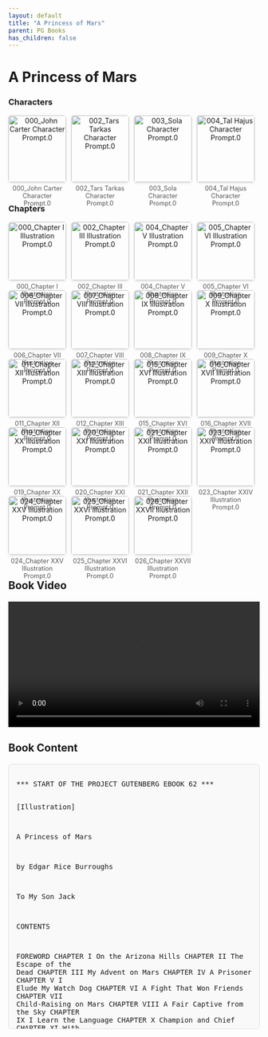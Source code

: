 ```yaml
---
layout: default
title: "A Princess of Mars"
parent: PG Books
has_children: false
---
```



<style>
.image-gallery {
  display: flex;
  flex-wrap: wrap;
  justify-content: space-between;
  margin-bottom: 20px;
}

.image-row {
  display: flex;
  justify-content: flex-start;
  width: 100%;
  margin-bottom: 20px;
}

.image-item {
  width: 23%;
  margin-right: 2%;
  text-align: center;
}

.image-item:last-child {
  margin-right: 0;
}

.image-item img {
  width: 100%;
  height: auto;
  object-fit: cover;
  border-radius: 5px;
  box-shadow: 0 2px 4px rgba(0,0,0,0.1);
}

.image-item p {
  margin-top: 5px;
  font-size: 0.9em;
  color: #555;
}

.video-container {
  margin: 20px 0;
}

.book-content {
  max-height: 500px;
  overflow-y: auto;
  padding: 15px;
  border: 1px solid #ddd;
  border-radius: 5px;
  background-color: #f9f9f9;
  font-family: monospace;
  white-space: pre-wrap;
  margin-top: 20px;
}
</style>


# A Princess of Mars

<h3>Characters</h3>
<div class="image-gallery">
<div class="image-row">
  <div class="image-item">
    <img src="../results/A Princess of Mars/characters/000_John Carter Character Prompt.0.png" alt="000_John Carter Character Prompt.0">
    <p>000_John Carter Character Prompt.0</p>
  </div>
  <div class="image-item">
    <img src="../results/A Princess of Mars/characters/002_Tars Tarkas Character Prompt.0.png" alt="002_Tars Tarkas Character Prompt.0">
    <p>002_Tars Tarkas Character Prompt.0</p>
  </div>
  <div class="image-item">
    <img src="../results/A Princess of Mars/characters/003_Sola Character Prompt.0.png" alt="003_Sola Character Prompt.0">
    <p>003_Sola Character Prompt.0</p>
  </div>
  <div class="image-item">
    <img src="../results/A Princess of Mars/characters/004_Tal Hajus Character Prompt.0.png" alt="004_Tal Hajus Character Prompt.0">
    <p>004_Tal Hajus Character Prompt.0</p>
  </div>
</div>
</div>

<h3>Chapters</h3>
<div class="image-gallery">
<div class="image-row">
  <div class="image-item">
    <img src="../results/A Princess of Mars/chapters/000_Chapter I Illustration Prompt.0.png" alt="000_Chapter I Illustration Prompt.0">
    <p>000_Chapter I Illustration Prompt.0</p>
  </div>
  <div class="image-item">
    <img src="../results/A Princess of Mars/chapters/002_Chapter III Illustration Prompt.0.png" alt="002_Chapter III Illustration Prompt.0">
    <p>002_Chapter III Illustration Prompt.0</p>
  </div>
  <div class="image-item">
    <img src="../results/A Princess of Mars/chapters/004_Chapter V Illustration Prompt.0.png" alt="004_Chapter V Illustration Prompt.0">
    <p>004_Chapter V Illustration Prompt.0</p>
  </div>
  <div class="image-item">
    <img src="../results/A Princess of Mars/chapters/005_Chapter VI Illustration Prompt.0.png" alt="005_Chapter VI Illustration Prompt.0">
    <p>005_Chapter VI Illustration Prompt.0</p>
  </div>
</div>
<div class="image-row">
  <div class="image-item">
    <img src="../results/A Princess of Mars/chapters/006_Chapter VII Illustration Prompt.0.png" alt="006_Chapter VII Illustration Prompt.0">
    <p>006_Chapter VII Illustration Prompt.0</p>
  </div>
  <div class="image-item">
    <img src="../results/A Princess of Mars/chapters/007_Chapter VIII Illustration Prompt.0.png" alt="007_Chapter VIII Illustration Prompt.0">
    <p>007_Chapter VIII Illustration Prompt.0</p>
  </div>
  <div class="image-item">
    <img src="../results/A Princess of Mars/chapters/008_Chapter IX Illustration Prompt.0.png" alt="008_Chapter IX Illustration Prompt.0">
    <p>008_Chapter IX Illustration Prompt.0</p>
  </div>
  <div class="image-item">
    <img src="../results/A Princess of Mars/chapters/009_Chapter X Illustration Prompt.0.png" alt="009_Chapter X Illustration Prompt.0">
    <p>009_Chapter X Illustration Prompt.0</p>
  </div>
</div>
<div class="image-row">
  <div class="image-item">
    <img src="../results/A Princess of Mars/chapters/011_Chapter XII Illustration Prompt.0.png" alt="011_Chapter XII Illustration Prompt.0">
    <p>011_Chapter XII Illustration Prompt.0</p>
  </div>
  <div class="image-item">
    <img src="../results/A Princess of Mars/chapters/012_Chapter XIII Illustration Prompt.0.png" alt="012_Chapter XIII Illustration Prompt.0">
    <p>012_Chapter XIII Illustration Prompt.0</p>
  </div>
  <div class="image-item">
    <img src="../results/A Princess of Mars/chapters/015_Chapter XVI Illustration Prompt.0.png" alt="015_Chapter XVI Illustration Prompt.0">
    <p>015_Chapter XVI Illustration Prompt.0</p>
  </div>
  <div class="image-item">
    <img src="../results/A Princess of Mars/chapters/016_Chapter XVII Illustration Prompt.0.png" alt="016_Chapter XVII Illustration Prompt.0">
    <p>016_Chapter XVII Illustration Prompt.0</p>
  </div>
</div>
<div class="image-row">
  <div class="image-item">
    <img src="../results/A Princess of Mars/chapters/019_Chapter XX Illustration Prompt.0.png" alt="019_Chapter XX Illustration Prompt.0">
    <p>019_Chapter XX Illustration Prompt.0</p>
  </div>
  <div class="image-item">
    <img src="../results/A Princess of Mars/chapters/020_Chapter XXI Illustration Prompt.0.png" alt="020_Chapter XXI Illustration Prompt.0">
    <p>020_Chapter XXI Illustration Prompt.0</p>
  </div>
  <div class="image-item">
    <img src="../results/A Princess of Mars/chapters/021_Chapter XXII Illustration Prompt.0.png" alt="021_Chapter XXII Illustration Prompt.0">
    <p>021_Chapter XXII Illustration Prompt.0</p>
  </div>
  <div class="image-item">
    <img src="../results/A Princess of Mars/chapters/023_Chapter XXIV Illustration Prompt.0.png" alt="023_Chapter XXIV Illustration Prompt.0">
    <p>023_Chapter XXIV Illustration Prompt.0</p>
  </div>
</div>
<div class="image-row">
  <div class="image-item">
    <img src="../results/A Princess of Mars/chapters/024_Chapter XXV Illustration Prompt.0.png" alt="024_Chapter XXV Illustration Prompt.0">
    <p>024_Chapter XXV Illustration Prompt.0</p>
  </div>
  <div class="image-item">
    <img src="../results/A Princess of Mars/chapters/025_Chapter XXVI Illustration Prompt.0.png" alt="025_Chapter XXVI Illustration Prompt.0">
    <p>025_Chapter XXVI Illustration Prompt.0</p>
  </div>
  <div class="image-item">
    <img src="../results/A Princess of Mars/chapters/026_Chapter XXVII Illustration Prompt.0.png" alt="026_Chapter XXVII Illustration Prompt.0">
    <p>026_Chapter XXVII Illustration Prompt.0</p>
  </div>
</div>
</div>

<h2>Book Video</h2>
<div class="video-container">
  <video controls width="100%">
    <source src="../videos/A Princess of Mars.mp4" type="video/mp4">
    Your browser does not support the video tag.
  </video>
</div>


## Book Content

<div class="book-content">
*** START OF THE PROJECT GUTENBERG EBOOK 62 ***

[Illustration]




A Princess of Mars

by Edgar Rice Burroughs




To My Son Jack




CONTENTS

 FOREWORD
 CHAPTER I On the Arizona Hills
 CHAPTER II The Escape of the Dead
 CHAPTER III My Advent on Mars
 CHAPTER IV A Prisoner
 CHAPTER V I Elude My Watch Dog
 CHAPTER VI A Fight That Won Friends
 CHAPTER VII Child-Raising on Mars
 CHAPTER VIII A Fair Captive from the Sky
 CHAPTER IX I Learn the Language
 CHAPTER X Champion and Chief
 CHAPTER XI With Dejah Thoris
 CHAPTER XII A Prisoner with Power
 CHAPTER XIII Love-Making on Mars
 CHAPTER XIV A Duel to the Death
 CHAPTER XV Sola Tells Me Her Story
 CHAPTER XVI We Plan Escape
 CHAPTER XVII A Costly Recapture
 CHAPTER XVIII Chained in Warhoon
 CHAPTER XIX Battling in the Arena
 CHAPTER XX In the Atmosphere Factory
 CHAPTER XXI An Air Scout for Zodanga
 CHAPTER XXII I Find Dejah
 CHAPTER XXIII Lost in the Sky
 CHAPTER XXIV Tars Tarkas Finds a Friend
 CHAPTER XXV The Looting of Zodanga
 CHAPTER XXVI Through Carnage to Joy
 CHAPTER XXVII From Joy to Death
 CHAPTER XXVIII At the Arizona Cave




ILLUSTRATIONS

 I sought out Dejah Thoris in the throng of departing chariots.
 She drew upon the marble floor the first map of the Barsoomian territory I had ever seen.
 The old man sat and talked with me for hours.
 With my back against a golden throne, I fought once again for Dejah Thoris.




FOREWORD


To the Reader of this Work:


In submitting Captain Carter’s strange manuscript to you in book form,
I believe that a few words relative to this remarkable personality will
be of interest.

My first recollection of Captain Carter is of the few months he spent
at my father’s home in Virginia, just prior to the opening of the civil
war. I was then a child of but five years, yet I well remember the
tall, dark, smooth-faced, athletic man whom I called Uncle Jack.

He seemed always to be laughing; and he entered into the sports of the
children with the same hearty good fellowship he displayed toward those
pastimes in which the men and women of his own age indulged; or he
would sit for an hour at a time entertaining my old grandmother with
stories of his strange, wild life in all parts of the world. We all
loved him, and our slaves fairly worshipped the ground he trod.

He was a splendid specimen of manhood, standing a good two inches over
six feet, broad of shoulder and narrow of hip, with the carriage of the
trained fighting man. His features were regular and clear cut, his hair
black and closely cropped, while his eyes were of a steel gray,
reflecting a strong and loyal character, filled with fire and
initiative. His manners were perfect, and his courtliness was that of a
typical southern gentleman of the highest type.

His horsemanship, especially after hounds, was a marvel and delight
even in that country of magnificent horsemen. I have often heard my
father caution him against his wild recklessness, but he would only
laugh, and say that the tumble that killed him would be from the back
of a horse yet unfoaled.

When the war broke out he left us, nor did I see him again for some
fifteen or sixteen years. When he returned it was without warning, and
I was much surprised to note that he had not aged apparently a moment,
nor had he changed in any other outward way. He was, when others were
with him, the same genial, happy fellow we had known of old, but when
he thought himself alone I have seen him sit for hours gazing off into
space, his face set in a look of wistful longing and hopeless misery;
and at night he would sit thus looking up into the heavens, at what I
did not know until I read his manuscript years afterward.

He told us that he had been prospecting and mining in Arizona part of
the time since the war; and that he had been very successful was
evidenced by the unlimited amount of money with which he was supplied.
As to the details of his life during these years he was very reticent,
in fact he would not talk of them at all.

He remained with us for about a year and then went to New York, where
he purchased a little place on the Hudson, where I visited him once a
year on the occasions of my trips to the New York market—my father and
I owning and operating a string of general stores throughout Virginia
at that time. Captain Carter had a small but beautiful cottage,
situated on a bluff overlooking the river, and during one of my last
visits, in the winter of 1885, I observed he was much occupied in
writing, I presume now, upon this manuscript.

He told me at this time that if anything should happen to him he wished
me to take charge of his estate, and he gave me a key to a compartment
in the safe which stood in his study, telling me I would find his will
there and some personal instructions which he had me pledge myself to
carry out with absolute fidelity.

After I had retired for the night I have seen him from my window
standing in the moonlight on the brink of the bluff overlooking the
Hudson with his arms stretched out to the heavens as though in appeal.
I thought at the time that he was praying, although I never understood
that he was in the strict sense of the term a religious man.

Several months after I had returned home from my last visit, the first
of March, 1886, I think, I received a telegram from him asking me to
come to him at once. I had always been his favorite among the younger
generation of Carters and so I hastened to comply with his demand.

I arrived at the little station, about a mile from his grounds, on the
morning of March 4, 1886, and when I asked the livery man to drive me
out to Captain Carter’s he replied that if I was a friend of the
Captain’s he had some very bad news for me; the Captain had been found
dead shortly after daylight that very morning by the watchman attached
to an adjoining property.

For some reason this news did not surprise me, but I hurried out to his
place as quickly as possible, so that I could take charge of the body
and of his affairs.

I found the watchman who had discovered him, together with the local
police chief and several townspeople, assembled in his little study.
The watchman related the few details connected with the finding of the
body, which he said had been still warm when he came upon it. It lay,
he said, stretched full length in the snow with the arms outstretched
above the head toward the edge of the bluff, and when he showed me the
spot it flashed upon me that it was the identical one where I had seen
him on those other nights, with his arms raised in supplication to the
skies.

There were no marks of violence on the body, and with the aid of a
local physician the coroner’s jury quickly reached a decision of death
from heart failure. Left alone in the study, I opened the safe and
withdrew the contents of the drawer in which he had told me I would
find my instructions. They were in part peculiar indeed, but I have
followed them to each last detail as faithfully as I was able.

He directed that I remove his body to Virginia without embalming, and
that he be laid in an open coffin within a tomb which he previously had
had constructed and which, as I later learned, was well ventilated. The
instructions impressed upon me that I must personally see that this was
carried out just as he directed, even in secrecy if necessary.

His property was left in such a way that I was to receive the entire
income for twenty-five years, when the principal was to become mine.
His further instructions related to this manuscript which I was to
retain sealed and unread, just as I found it, for eleven years; nor was
I to divulge its contents until twenty-one years after his death.

A strange feature about the tomb, where his body still lies, is that
the massive door is equipped with a single, huge gold-plated spring
lock which can be opened _only from the inside_.

Yours very sincerely,
Edgar Rice Burroughs.




CHAPTER I
ON THE ARIZONA HILLS


I am a very old man; how old I do not know. Possibly I am a hundred,
possibly more; but I cannot tell because I have never aged as other
men, nor do I remember any childhood. So far as I can recollect I have
always been a man, a man of about thirty. I appear today as I did forty
years and more ago, and yet I feel that I cannot go on living forever;
that some day I shall die the real death from which there is no
resurrection. I do not know why I should fear death, I who have died
twice and am still alive; but yet I have the same horror of it as you
who have never died, and it is because of this terror of death, I
believe, that I am so convinced of my mortality.

And because of this conviction I have determined to write down the
story of the interesting periods of my life and of my death. I cannot
explain the phenomena; I can only set down here in the words of an
ordinary soldier of fortune a chronicle of the strange events that
befell me during the ten years that my dead body lay undiscovered in an
Arizona cave.

I have never told this story, nor shall mortal man see this manuscript
until after I have passed over for eternity. I know that the average
human mind will not believe what it cannot grasp, and so I do not
purpose being pilloried by the public, the pulpit, and the press, and
held up as a colossal liar when I am but telling the simple truths
which some day science will substantiate. Possibly the suggestions
which I gained upon Mars, and the knowledge which I can set down in
this chronicle, will aid in an earlier understanding of the mysteries
of our sister planet; mysteries to you, but no longer mysteries to me.

My name is John Carter; I am better known as Captain Jack Carter of
Virginia. At the close of the Civil War I found myself possessed of
several hundred thousand dollars (Confederate) and a captain’s
commission in the cavalry arm of an army which no longer existed; the
servant of a state which had vanished with the hopes of the South.
Masterless, penniless, and with my only means of livelihood, fighting,
gone, I determine...

[Content truncated for display]
</div>
